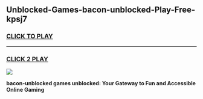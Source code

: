 
## Unblocked-Games-bacon-unblocked-Play-Free-kpsj7
<h3>
<a href="https://premium76.site?title=bacon-unblocked&ref=18A1">CLICK TO PLAY</a></h3>
<hr>

<h3>
<a href="https://premium76.site?title=bacon-unblocked&ref=18A1">CLICK 2 PLAY</a>
  
</h3>

<a href="https://premium76.site?title=bacon-unblocked&ref=18A1"><img src="https://clearcache.store/games.png"></a>


**bacon-unblocked games unblocked: Your Gateway to Fun and Accessible Online Gaming**
